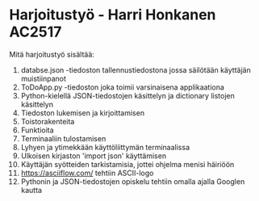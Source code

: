 # Harjoitustyö - Harri Honkanen AC2517

Mitä harjoitustyö sisältää:
1. databse.json -tiedoston tallennustiedostona jossa säilötään käyttäjän muistiinpanot
2. ToDoApp.py -tiedoston joka toimii varsinaisena applikaationa
3. Python-kielellä JSON-tiedostojen käsittelyn ja dictionary listojen käsittelyn
4. Tiedoston lukemisen ja kirjoittamisen
5. Toistorakenteita
6. Funktioita
7. Terminaaliin tulostamisen
8. Lyhyen ja ytimekkään käyttöliittymän terminaalissa
9. Ulkoisen kirjaston 'import json' käyttämisen
10. Käyttäjän syötteiden tarkistamisia, jottei ohjelma menisi häiriöön
11. https://asciiflow.com/ tehtiin ASCII-logo
12. Pythonin ja JSON-tiedostojen opiskelu tehtiin omalla ajalla Googlen kautta